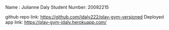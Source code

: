 Name : Julianne Daly
Student Number: 20082215

github repo link: https://github.com/jdaly222/play-gym-versioned
Deployed app link: https://play-gym-jdaly.herokuapp.com/
